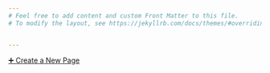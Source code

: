 ```yaml
---
# Feel free to add content and custom Front Matter to this file.
# To modify the layout, see https://jekyllrb.com/docs/themes/#overriding-theme-defaults


---
```


<a href="https://github.com/peers8862/RebootV1/issues/new?assignees=&labels=new-page&template=new_page.yml" target="_blank">
  ➕ Create a New Page
</a>


